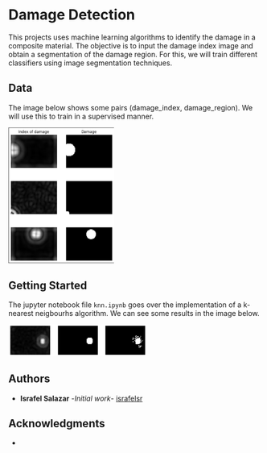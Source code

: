 # Damage Detection

This projects uses machine learning algorithms to identify the damage in a
composite material. The objective is to input the damage index image and obtain 
a segmentation of the damage region.
For this, we will train different classifiers using image segmentation techniques.

## Data
The image below shows some pairs (damage_index, damage_region). We will use this
to train in a supervised manner.

<img src="/imgs/data.png" style="zoom:30%;" />

## Getting Started
The jupyter notebook file `knn.ipynb` goes over the implementation of a k-nearest
neigbourhs algorithm. We can see some results in the image below.

<img src="/imgs/knn_results.png" style="zoom:30%;" />

## Authors
- **Israfel Salazar** -*Initial work*- [israfelsr](https://github.com/israfelsr)

## Acknowledgments

- 
